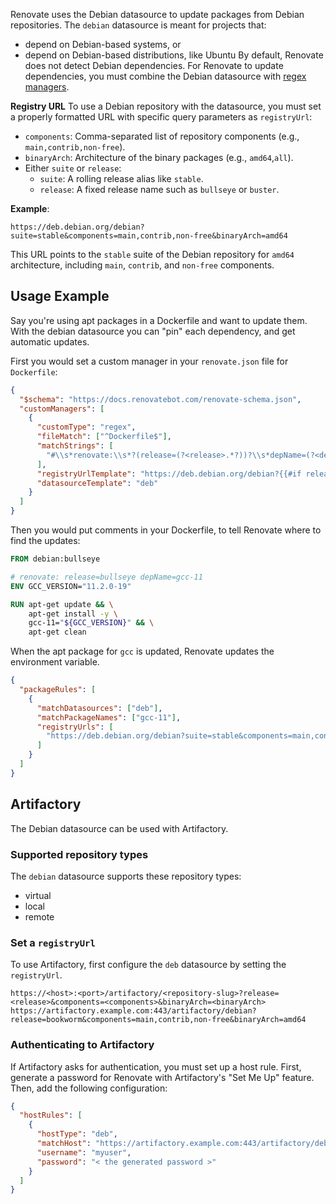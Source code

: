Renovate uses the Debian datasource to update packages from Debian repositories.
The `debian` datasource is meant for projects that:

- depend on Debian-based systems, or
- depend on Debian-based distributions, like Ubuntu
  By default, Renovate does not detect Debian dependencies.
  For Renovate to update dependencies, you must combine the Debian datasource with [regex managers](../../manager/regex/index.md).

**Registry URL**
To use a Debian repository with the datasource, you must set a properly formatted URL with specific query parameters as `registryUrl`:

- `components`: Comma-separated list of repository components (e.g., `main,contrib,non-free`).
- `binaryArch`: Architecture of the binary packages (e.g., `amd64`,`all`).
- Either `suite` or `release`:
  - `suite`: A rolling release alias like `stable`.
  - `release`: A fixed release name such as `bullseye` or `buster`.

**Example**:

```
https://deb.debian.org/debian?suite=stable&components=main,contrib,non-free&binaryArch=amd64
```

This URL points to the `stable` suite of the Debian repository for `amd64` architecture, including `main`, `contrib`, and `non-free` components.

## Usage Example

Say you're using apt packages in a Dockerfile and want to update them.
With the debian datasource you can "pin" each dependency, and get automatic updates.

First you would set a custom manager in your `renovate.json` file for `Dockerfile`:

```json
{
  "$schema": "https://docs.renovatebot.com/renovate-schema.json",
  "customManagers": [
    {
      "customType": "regex",
      "fileMatch": ["^Dockerfile$"],
      "matchStrings": [
        "#\\s*renovate:\\s*?(release=(?<release>.*?))?\\s*depName=(?<depName>.*?)?\\sENV .*?_VERSION=\"(?<currentValue>.*)\""
      ],
      "registryUrlTemplate": "https://deb.debian.org/debian?{{#if release }}release={{release}}{{else}}suite=stable{{/if}}&components=main,contrib,non-free&binaryArch=amd64",
      "datasourceTemplate": "deb"
    }
  ]
}
```

Then you would put comments in your Dockerfile, to tell Renovate where to find the updates:

```dockerfile
FROM debian:bullseye

# renovate: release=bullseye depName=gcc-11
ENV GCC_VERSION="11.2.0-19"

RUN apt-get update && \
    apt-get install -y \
    gcc-11="${GCC_VERSION}" && \
    apt-get clean
```

When the apt package for `gcc` is updated, Renovate updates the environment variable.

```json title="Override deb registryUrl with a packageRules entry"
{
  "packageRules": [
    {
      "matchDatasources": ["deb"],
      "matchPackageNames": ["gcc-11"],
      "registryUrls": [
        "https://deb.debian.org/debian?suite=stable&components=main,contrib,non-free&binaryArch=amd64"
      ]
    }
  ]
}
```

## Artifactory

The Debian datasource can be used with Artifactory.

### Supported repository types

The `debian` datasource supports these repository types:

- virtual
- local
- remote

### Set a `registryUrl`

To use Artifactory, first configure the `deb` datasource by setting the `registryUrl`.

```title="Example of valid registryUrl format"
https://<host>:<port>/artifactory/<repository-slug>?release=<release>&components=<components>&binaryArch=<binaryArch>
https://artifactory.example.com:443/artifactory/debian?release=bookworm&components=main,contrib,non-free&binaryArch=amd64
```

### Authenticating to Artifactory

If Artifactory asks for authentication, you must set up a host rule.
First, generate a password for Renovate with Artifactory's "Set Me Up" feature.
Then, add the following configuration:

```json title="Example Artifactory host rule configuration, with username and password"
{
  "hostRules": [
    {
      "hostType": "deb",
      "matchHost": "https://artifactory.example.com:443/artifactory/debian",
      "username": "myuser",
      "password": "< the generated password >"
    }
  ]
}
```
